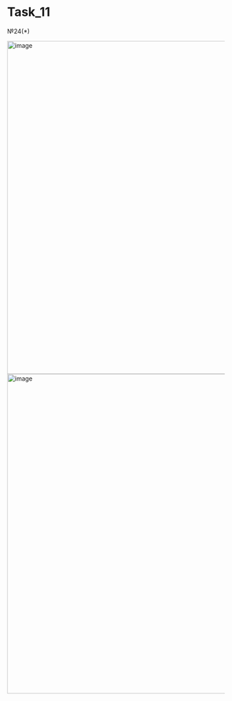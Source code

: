 # Task_11

№24(*)

<img width="770" alt="image" src="https://user-images.githubusercontent.com/81358883/147010339-930d6b09-6abd-4620-8dd6-f4f5bc150d12.png">
<img width="739" alt="image" src="https://user-images.githubusercontent.com/81358883/147010353-e3faefa3-72e8-4970-b228-1adc72536685.png">
